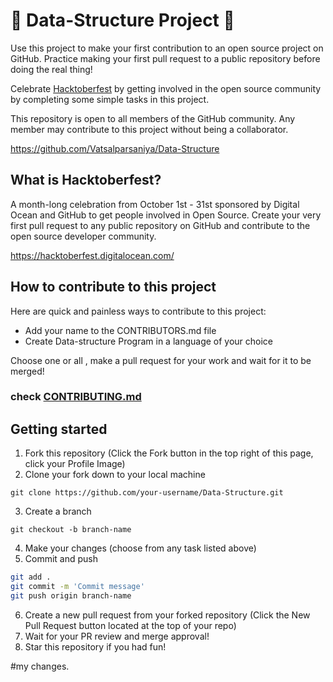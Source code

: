 # 🎃 Data-Structure Project 🎃


Use this project to make your first contribution to an open source project on GitHub. Practice making your first pull request to a public repository before doing the real thing!

Celebrate [Hacktoberfest](https://hacktoberfest.digitalocean.com/) by getting involved in the open source community by completing some simple tasks in this project.

This repository is open to all members of the GitHub community. Any member may contribute to this project without being a collaborator.

https://github.com/Vatsalparsaniya/Data-Structure


## What is Hacktoberfest?

A month-long celebration from October 1st - 31st sponsored by Digital Ocean and GitHub to get people involved in Open Source. Create your very first pull request to any public repository on GitHub and contribute to the open source developer community.

https://hacktoberfest.digitalocean.com/

## How to contribute to this project

Here are quick and painless ways to contribute to this project:

- Add your name to the CONTRIBUTORS.md file
- Create Data-structure Program in a language of your choice

Choose one or all , make a pull request for your work and wait for it to be merged!

### check [CONTRIBUTING.md](/CONTRIBUTING.md)

## Getting started

1) Fork this repository (Click the Fork button in the top right of this page, click your Profile Image)
2) Clone your fork down to your local machine

`git clone https://github.com/your-username/Data-Structure.git`

3) Create a branch

`git checkout -b branch-name`

4) Make your changes (choose from any task listed above)
5) Commit and push

```bash
git add .
git commit -m 'Commit message'
git push origin branch-name
```

6) Create a new pull request from your forked repository (Click the New Pull Request button located at the top of your repo)
7) Wait for your PR review and merge approval!
8) Star this repository if you had fun!

#my changes.
